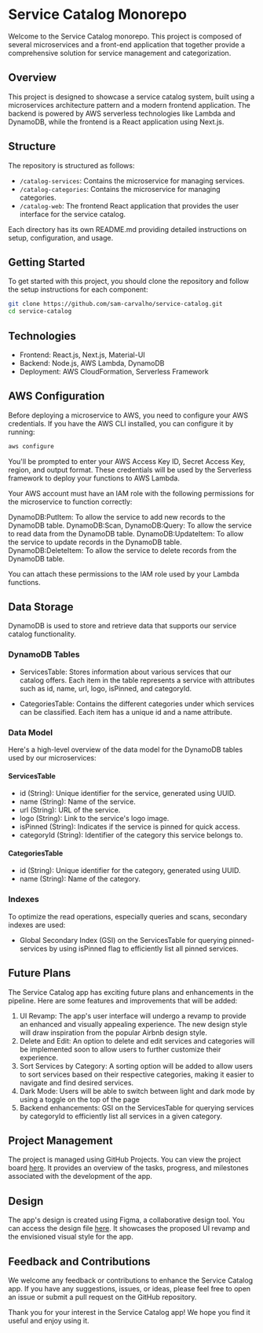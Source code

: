 # Service Catalog Monorepo

Welcome to the Service Catalog monorepo. This project is composed of several microservices and a front-end application that together provide a comprehensive solution for service management and categorization.

## Overview

This project is designed to showcase a service catalog system, built using a microservices architecture pattern and a modern frontend application. The backend is powered by AWS serverless technologies like Lambda and DynamoDB, while the frontend is a React application using Next.js.

## Structure

The repository is structured as follows:

- `/catalog-services`: Contains the microservice for managing services.
- `/catalog-categories`: Contains the microservice for managing categories.
- `/catalog-web`: The frontend React application that provides the user interface for the service catalog.

Each directory has its own README.md providing detailed instructions on setup, configuration, and usage.

## Getting Started

To get started with this project, you should clone the repository and follow the setup instructions for each component:

```sh
git clone https://github.com/sam-carvalho/service-catalog.git
cd service-catalog
```

## Technologies

- Frontend: React.js, Next.js, Material-UI
- Backend: Node.js, AWS Lambda, DynamoDB
- Deployment: AWS CloudFormation, Serverless Framework

## AWS Configuration

Before deploying a microservice to AWS, you need to configure your AWS credentials. If you have the AWS CLI installed, you can configure it by running:

```sh
aws configure
```

You'll be prompted to enter your AWS Access Key ID, Secret Access Key, region, and output format. These credentials will be used by the Serverless framework to deploy your functions to AWS Lambda.

Your AWS account must have an IAM role with the following permissions for the microservice to function correctly:

DynamoDB:PutItem: To allow the service to add new records to the DynamoDB table.
DynamoDB:Scan, DynamoDB:Query: To allow the service to read data from the DynamoDB table.
DynamoDB:UpdateItem: To allow the service to update records in the DynamoDB table.
DynamoDB:DeleteItem: To allow the service to delete records from the DynamoDB table.

You can attach these permissions to the IAM role used by your Lambda functions.

## Data Storage

DynamoDB is used to store and retrieve data that supports our service catalog functionality.

### DynamoDB Tables

- ServicesTable: Stores information about various services that our catalog offers. Each item in the table represents a service with attributes such as id, name, url, logo, isPinned, and categoryId.

- CategoriesTable: Contains the different categories under which services can be classified. Each item has a unique id and a name attribute.

### Data Model

Here's a high-level overview of the data model for the DynamoDB tables used by our microservices:

#### ServicesTable

- id (String): Unique identifier for the service, generated using UUID.
- name (String): Name of the service.
- url (String): URL of the service.
- logo (String): Link to the service's logo image.
- isPinned (String): Indicates if the service is pinned for quick access.
- categoryId (String): Identifier of the category this service belongs to.

#### CategoriesTable

- id (String): Unique identifier for the category, generated using UUID.
- name (String): Name of the category.

### Indexes

To optimize the read operations, especially queries and scans, secondary indexes are used:

- Global Secondary Index (GSI) on the ServicesTable for querying pinned-services by using isPinned flag to efficiently list all pinned services.

## Future Plans

The Service Catalog app has exciting future plans and enhancements in the pipeline. Here are some features and improvements that will be added:

1. UI Revamp: The app's user interface will undergo a revamp to provide an enhanced and visually appealing experience. The new design style will draw inspiration from the popular Airbnb design style.
2. Delete and Edit: An option to delete and edit services and categories will be implemented soon to allow users to further customize their experience.
3. Sort Services by Category: A sorting option will be added to allow users to sort services based on their respective categories, making it easier to navigate and find desired services.
4. Dark Mode: Users will be able to switch between light and dark mode by using a toggle on the top of the page
5. Backend enhancements: GSI on the ServicesTable for querying services by categoryId to efficiently list all services in a given category.

## Project Management

The project is managed using GitHub Projects. You can view the project board [here](https://github.com/users/sam-carvalho/projects/1/views/1). It provides an overview of the tasks, progress, and milestones associated with the development of the app.

## Design

The app's design is created using Figma, a collaborative design tool. You can access the design file [here](https://www.figma.com/file/fKx1F56HYhpEtl8txqFiI2/Service-Catalog?type=design&t=y4gF7Rm0q048Rt6U-0). It showcases the proposed UI revamp and the envisioned visual style for the app.

## Feedback and Contributions

We welcome any feedback or contributions to enhance the Service Catalog app. If you have any suggestions, issues, or ideas, please feel free to open an issue or submit a pull request on the GitHub repository.

Thank you for your interest in the Service Catalog app! We hope you find it useful and enjoy using it.

```

```
